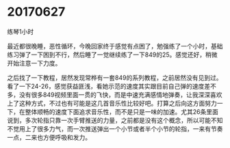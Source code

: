 # 20170627

练琴1小时

最近都很晚睡，恶性循环，今晚回家终于感觉有点困了，勉强练了一个小时，基础练习弹了一下困到不行，然后睡了一觉继续练了一下849的25。感觉还好，稍微开始注意一下力度。

之后找了一下教程，居然发现常桦有一套849的系列教程，之前居然没有见到过。看了一下24-26，感觉获益匪浅，看她示范的速度其实跟目前自己弹的速度差不多，没有很多849视频里面一贯的飞快，而是中速充满感情地弹奏，让我深深喜欢上了这种方式，不过也有可能是这几首音乐性比较好吧。打算之后向这方面努力一下，在整体顺畅的速度下面追求音乐性，而不是只是一味的加速。尤其26条里面说到，多次轮指只靠一次手臂推送的力量，之前都是没有这个概念，所以可能不知不觉用上了很多力气，而一次推送弹出一个小节或者半个小节的轮指，一来有节奏一点，二来也方便呼吸和发力。
